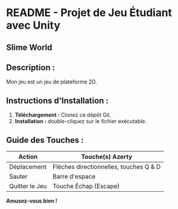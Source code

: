 # README - Projet de Jeu Étudiant avec Unity

## Slime World

## Description :
Mon jeu est un jeu de plateforme 2D.

## Instructions d'Installation :
1. **Téléchargement :** Clonez ce dépôt Git.
2. **Installation :** double-cliquez sur le fichier exécutable.

## Guide des Touches :

| Action           | Touche(s) Azerty                       |
|------------------|----------------------------------------|
| Déplacement      | Flèches directionnelles, touches Q & D |
| Sauter           | Barre d'espace                         |
| Quitter le Jeu   | Touche Échap (Escape)                  |

**Amusez-vous bien !**
